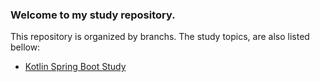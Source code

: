 ### Welcome to my study repository.
This repository is organized by branchs. 
The study topics, are also listed bellow:
- [Kotlin Spring Boot Study](https://github.com/BordalloG/study/tree/kotlin-spring-boot)
